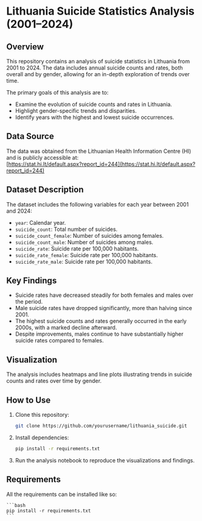 # Lithuania Suicide Statistics Analysis (2001–2024)

## Overview

This repository contains an analysis of suicide statistics in Lithuania from 2001 to 2024. The data includes annual suicide counts and rates, both overall and by gender, allowing for an in-depth exploration of trends over time.

The primary goals of this analysis are to:
- Examine the evolution of suicide counts and rates in Lithuania.
- Highlight gender-specific trends and disparities.
- Identify years with the highest and lowest suicide occurrences.

## Data Source

The data was obtained from the Lithuanian Health Information Centre (HI) and is publicly accessible at:  
[https://stat.hi.lt/default.aspx?report_id=244](https://stat.hi.lt/default.aspx?report_id=244)

## Dataset Description

The dataset includes the following variables for each year between 2001 and 2024:
- `year`: Calendar year.
- `suicide_count`: Total number of suicides.
- `suicide_count_female`: Number of suicides among females.
- `suicide_count_male`: Number of suicides among males.
- `suicide_rate`: Suicide rate per 100,000 habitants.
- `suicide_rate_female`: Suicide rate per 100,000 habitants.
- `suicide_rate_male`: Suicide rate per 100,000 habitants.

## Key Findings

- Suicide rates have decreased steadily for both females and males over the period.
- Male suicide rates have dropped significantly, more than halving since 2001.
- The highest suicide counts and rates generally occurred in the early 2000s, with a marked decline afterward.
- Despite improvements, males continue to have substantially higher suicide rates compared to females.

## Visualization

The analysis includes heatmaps and line plots illustrating trends in suicide counts and rates over time by gender.

## How to Use

1. Clone this repository:
    ```bash
    git clone https://github.com/yourusername/lithuania_suicide.git
    ```
2. Install dependencies:
    ```bash
    pip install -r requirements.txt
    ```
3. Run the analysis notebook to reproduce the visualizations and findings.

## Requirements

All the requirements can be installed like so:

    ```bash
    pip install -r requirements.txt
    ```

